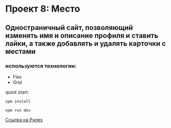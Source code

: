# Проект 8: Место

## Одностраничный сайт, позволяющий изменять имя и описание профиля и ставить лайки, а также добавлять и удалять карточки с местами

### используются технологии:

* Flex
* Grid

quick start:

`npm install`

`npm run dev`


[Ссылка на Pages](https://dmitry-filippov.github.io/mesto/)

